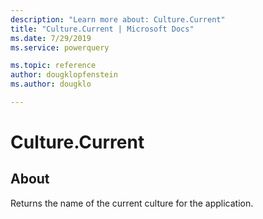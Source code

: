 ```yaml
---
description: "Learn more about: Culture.Current"
title: "Culture.Current | Microsoft Docs"
ms.date: 7/29/2019
ms.service: powerquery

ms.topic: reference
author: dougklopfenstein
ms.author: dougklo

---
```

# Culture.Current

  
## About  
Returns the name of the current culture for the application.
